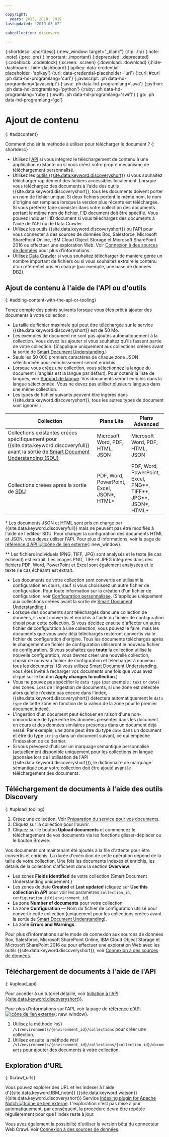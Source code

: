 ```yaml
---

copyright:
  years: 2015, 2018, 2019
lastupdated: "2019-03-07"

subcollection: discovery

---
```


{:shortdesc: .shortdesc}
{:new_window: target="_blank"}
{:tip: .tip}
{:note: .note}
{:pre: .pre}
{:important: .important}
{:deprecated: .deprecated}
{:codeblock: .codeblock}
{:screen: .screen}
{:download: .download}
{:hide-dashboard: .hide-dashboard}
{:apikey: data-credential-placeholder='apikey'} 
{:url: data-credential-placeholder='url'}
{:curl: #curl .ph data-hd-programlang='curl'}
{:javascript: .ph data-hd-programlang='javascript'}
{:java: .ph data-hd-programlang='java'}
{:python: .ph data-hd-programlang='python'}
{:ruby: .ph data-hd-programlang='ruby'}
{:swift: .ph data-hd-programlang='swift'}
{:go: .ph data-hd-programlang='go'}

# Ajout de contenu
{: #addcontent}

Comment choisir la méthode à utiliser pour télécharger le document ?
{: shortdesc}

-   Utilisez l'[API](/docs/services/discovery?topic=discovery-gs-api#gs-api) si vous intégrez le téléchargement de contenu à une application existante ou si vous créez votre propre mécanisme de téléchargement personnalisé.
-   Utilisez les [outils {{site.data.keyword.discoveryshort}}](/docs/services/discovery?topic=discovery-getting-started#getting-started) si vous souhaitez télécharger rapidement des fichiers accessibles localement.
    Lorsque vous téléchargez des documents à l'aide des outils {{site.data.keyword.discoveryshort}}, tous les documents doivent porter un nom de fichier unique. Si deux fichiers portent le même nom, le nom d'origine est remplacé lorsque la version plus récente est téléchargée. Si vous préférez faire coexister dans votre collection des documents portant le même nom de fichier, l'ID document doit être spécifié. Vous pouvez indiquer l'ID document si vous téléchargez des documents à l'aide de l'API ou de Data Crawler.
-   Utilisez les outils {{site.data.keyword.discoveryshort}} ou l'API pour vous connecter à des sources de données Box, Salesforce, Microsoft SharePoint Online, IBM Cloud Object Storage et Microsoft SharePoint 2016 ou effectuer une exploration Web. Voir [Connexion à des sources de données](/docs/services/discovery?topic=discovery-sources#sources) pour plus d'informations.
-   Utilisez [Data Crawler](/docs/services/discovery?topic=discovery-adding-content-with-data-crawler#adding-content-with-data-crawler) si vous souhaitez télécharger de manière gérée un nombre important de fichiers ou si vous souhaitez extraire le contenu d'un référentiel pris en charge (par exemple, une base de données DB2).

## Ajout de contenu à l'aide de l'API ou d'outils
{: #adding-content-with-the-api-or-tooling}

Tenez compte des points suivants lorsque vous êtes prêt à ajouter des documents à votre collection :

-   La taille de fichier maximale qui peut être téléchargée sur le service {{site.data.keyword.discoveryshort}} est de 50 Mo.
-   Les exemples de document ne sont pas ajoutés automatiquement à la collection. Vous devez les ajouter si vous souhaitez qu'ils fassent partie de votre collection. (S'applique uniquement aux collections créées avant la sortie de [Smart Document Understanding](/docs/services/discovery?topic=discovery-sdu#sdu).)
-   Seuls les 50 000 premiers caractères de chaque zone JSON sélectionnée pour enrichissement seront enrichis.
-   Lorsque vous créez une collection, vous sélectionnez la langue du document (l'anglais est la langue par défaut). Pour obtenir la liste de langues, voir [Support de langue](/docs/services/discovery?topic=discovery-language-support#language-support). Vos documents seront enrichis dans la langue sélectionnée. Vous ne devez pas utiliser plusieurs langues dans une même collection.
-   Les types de fichier suivants peuvent être ingérés dans {{site.data.keyword.discoveryshort}}, tous les autres types de document sont ignorés :

Collection | Plans Lite | Plans Advanced 
---------------- | ------------------------------ | ------------------------------------------- 
Collections existantes créées spécifiquement pour {{site.data.keyword.discoveryfull}} avant la sortie de [Smart Document Understanding (SDU)](/docs/services/discovery?topic=discovery-release-notes#22jan19) | Microsoft Word, PDF, HTML, JSON | Microsoft Word, PDF, HTML, JSON     
Collections créées après la sortie de [SDU](/docs/services/discovery?topic=discovery-sdu#sdu) | PDF, Word, PowerPoint, Excel, JSON\*, HTML\* | PDF, Word, PowerPoint, Excel, PNG\*\*, TIFF\*\*, JPG\*\*, JSON\*, HTML\* 
    
\* Les documents JSON et HTML sont pris en charge par {{site.data.keyword.discoveryfull}} mais ne peuvent pas être modifiés à l'aide de l'éditeur SDU. Pour changer la configuration des documents HTML et JSON, vous devez utiliser l'API. Pour plus d'informations, voir la page de [référence d'API ![Icône de lien externe](../../icons/launch-glyph.svg "Icône de lien externe")](https://{DomainName}/apidocs/discovery/){: new_window}.

\*\* Les fichiers individuels (PNG, TIFF, JPG) sont analysés et le texte (le cas échéant) est extrait. Les images PNG, TIFF et JPEG intégrées dans des fichiers PDF, Word, PowerPoint et Excel sont également analysées et le texte (le cas échéant) est extrait.
-   Les documents de votre collection sont convertis en utilisant la configuration en cours, sauf si vous choisissez un autre fichier de configuration. Pour toute information sur la création d'un fichier de configuration, voir [Configuration personnalisée](/docs/services/discovery?topic=discovery-configservice#custom-configuration). (S'applique uniquement aux collections créées avant la sortie de [Smart Document Understanding](/docs/services/discovery?topic=discovery-sdu#sdu).)
-   Lorsque des documents sont téléchargés dans une collection de données, ils sont convertis et enrichis à l'aide du fichier de configuration choisi pour cette collection. Si vous décidez ensuite d'affecter un autre fichier de configuration à une collection, vous pouvez le faire, mais les documents que vous avez déjà téléchargés resteront convertis via le fichier de configuration d'origine. Tous les documents téléchargés après le changement de fichier de configuration utiliseront le nouveau fichier de configuration. Si vous souhaitez que **toute** la collection utilise la nouvelle configuration, vous devrez créer une nouvelle collection, choisir ce nouveau fichier de configuration et télécharger à nouveau tous les documents. (Si vous utilisez [Smart Document Understanding](/docs/services/discovery?topic=discovery-sdu#sdu), vous êtes invité à recharger vos documents une fois que vous avez cliqué sur le bouton **Apply changes to collection**.)
-   Vous ne pouvez pas spécifier le `data type` (par exemple : `text` or `date`) des zones. Lors de l'ingestion de documents, si une zone est détectée alors qu'elle n'existe pas encore dans l'index, {{site.data.keyword.discoveryshort}} détectera automatiquement le `data type` de cette zone en fonction de la valeur de la zone pour le premier document indexé.
-   L'ingestion d'un document peut échouer en raison d'une non-concordance de type entre les données présentes dans les document en cours et des données similaires présentes dans un document déjà versé. Par exemple, une zone peut être du type `date` dans un document et être du type `string` dans un document suivant, ce qui empêche l'indexation de ce dernier.
-   Si vous prévoyez d'utiliser un marquage sémantique personnalisé (actuellement disponible uniquement pour les collections en langue japonaise lors de l'utilisation de l'API {{site.data.keyword.discoveryshort}}), le dictionnaire de marquage sémantique pour votre collection doit être ajouté avant le téléchargement des documents.

## Téléchargement de documents à l'aide des outils Discovery
{: #upload_tooling}

1.  Créez une collection. Voir [Préparation du service pour vos documents](/docs/services/discovery?topic=discovery-configservice#preparing-the-service-for-your-documents).
1.  Cliquez sur la collection pour l'ouvrir.
1.  Cliquez sur le bouton **Upload documents** et commencez le téléchargement de vos documents via les fonctions glisser-déplacer ou le bouton Browse.

Vos documents ont maintenant été ajoutés à la file d'attente pour être convertis et enrichis. La durée d'exécution de cette opération dépend de la taille de votre collection. Une fois les documents indexés et enrichis, les détails de la collection s'affichent dans la section **Overview**.

-   Les zones **Fields identified** de votre collection (Smart Document Understanding uniquement.)
-   Les zones de date **Created** et **Last updated** (cliquez sur **Use this collection in API** pour voir les paramètres `collection_id`, `configuration_id` et `environment_id`)
-   La zone **Number of documents** pour votre collection
-   La zone **Configuration** — Nom du fichier de configuration utilisé pour convertir cette collection (uniquement pour les collections créées avant la sortie de [Smart Document Understanding](/docs/services/discovery?topic=discovery-sdu#sdu)). 
-   La zone **Errors and Warnings**

Pour plus d'informations sur le mode de connexion aux sources de données Box, Salesforce, Microsoft SharePoint Online, IBM Cloud Object Storage et Microsoft SharePoint 2016 ou pour effectuer une exploration Web avec les outils {{site.data.keyword.discoveryshort}}, voir [Connexion à des sources de données](/docs/services/discovery?topic=discovery-sources#sources).


## Téléchargement de documents à l'aide de l'API
{: #upload_api}

Pour accéder à un tutoriel détaillé, voir [Initiation à l'API {{site.data.keyword.discoveryshort}}](/docs/services/discovery?topic=discovery-gs-api#gs-api).

Pour plus d'informations sur l'API, voir la page de [référence d'API ![Icône de lien externe](../../icons/launch-glyph.svg "Icône de lien externe")](https://{DomainName}/apidocs/discovery/){: new_window}.

1.  Utilisez la méthode `POST /v1/environments/{environment_id}/collections` pour créer une collection.
1.  Utilisez ensuite la méthode `POST /v1/environments/{environment_id}/collections/{collection_id}/documents` pour ajouter des documents à votre collection.

## Exploration d'URL
{: #crawl_urls}

Vous pouvez explorer des URL et les indexer à l'aide d'{{site.data.keyword.IBM_notm}} {{site.data.keyword.watson}} {{site.data.keyword.discoveryshort}} Service [Indexing plugin for Apache Nutch ![Icône de lien externe](../../icons/launch-glyph.svg "Icône de lien externe")](https://github.com/IBM-Watson/nutch-indexer-discovery). L'exploration n'est pas mise à jour automatiquement, par conséquent, la procédure devra être répétée régulièrement pour que l'index reste à jour. 

Vous avez également la possibilité d'utiliser la version bêta du connecteur Web Crawl. Voir [Connexion à des sources de données](/docs/services/discovery?topic=discovery-sources#connectwebcrawl).
